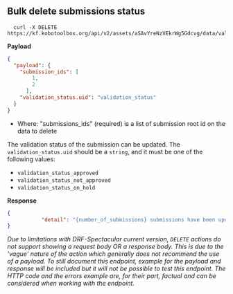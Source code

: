 ## Bulk delete submissions status

```curl
  curl -X DELETE https://kf.kobotoolbox.org/api/v2/assets/aSAvYreNzVEkrWg5Gdcvg/data/validation_statuses/
```

**Payload**
```json
{
  "payload": {
    "submission_ids": [
        1,
        2
      ],
    "validation_status.uid": "validation_status"
  }
}
```
* Where: "submissions_ids" (required) is a list of submission root id on the data
to delete

The validation status of the submission can be updated. The `validation_status.uid` should be a `string`, and it must be one of the following values:
- `validation_status_approved`
- `validation_status_not_approved`
- `validation_status_on_hold`

**Response**
```json
{
           "detail": "{number_of_submissions} submissions have been updated"
}
```

_Due to limitations with DRF-Spectacular current version, `DELETE` actions do not support showing a request body OR a response body. This is due to the 'vague' nature of the action which generally does *not* recommend the use of a payload. To still document this endpoint, example for the payload and response will be included but it will not be possible to test this endpoint. The HTTP code and the errors example are, for their part, factual and can be considered when working with the endpoint._
